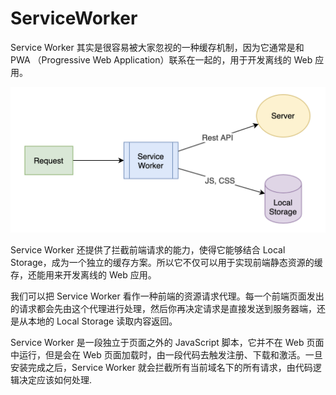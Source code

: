 # ServiceWorker
Service Worker 其实是很容易被大家忽视的一种缓存机制，因为它通常是和 PWA （Progressive Web Application）联系在一起的，用于开发离线的 Web 应用。

<img src="ServiceWorker的拦截作用.webp" />

Service Worker 还提供了拦截前端请求的能力，使得它能够结合 Local Storage，成为一个独立的缓存方案。所以它不仅可以用于实现前端静态资源的缓存，还能用来开发离线的 Web 应用。

我们可以把 Service Worker 看作一种前端的资源请求代理。每一个前端页面发出的请求都会先由这个代理进行处理，然后你再决定请求是直接发送到服务器端，还是从本地的 Local Storage 读取内容返回。

Service Worker 是一段独立于页面之外的 JavaScript 脚本，它并不在 Web 页面中运行，但是会在 Web 页面加载时，由一段代码去触发注册、下载和激活。一旦安装完成之后，Service Worker 就会拦截所有当前域名下的所有请求，由代码逻辑决定应该如何处理.